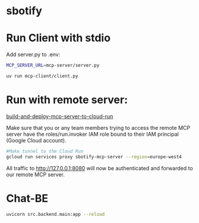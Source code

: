 # sbotify

# Run Client with stdio

Add server.py to .env:

```bash
MCP_SERVER_URL=mcp-server/server.py
```

```bash
uv run mcp-client/client.py
```

# Run with remote server:
[build-and-deploy-mcp-server-to-cloud-run](https://cloud.google.com/blog/topics/developers-practitioners/build-and-deploy-a-remote-mcp-server-to-google-cloud-run-in-under-10-minutes)

Make sure that you or any team members trying to access the remote MCP server have the roles/run.invoker IAM role bound to their IAM principal (Google Cloud account).

```bash
#Make tunnel to the Cloud Run
gcloud run services proxy sbotify-mcp-server --region=europe-west4
```

All traffic to http://127.0.0.1:8080 will now be authenticated and forwarded to our remote MCP server.




# Chat-BE

```bash
uvicorn src.backend.main:app --reload
```